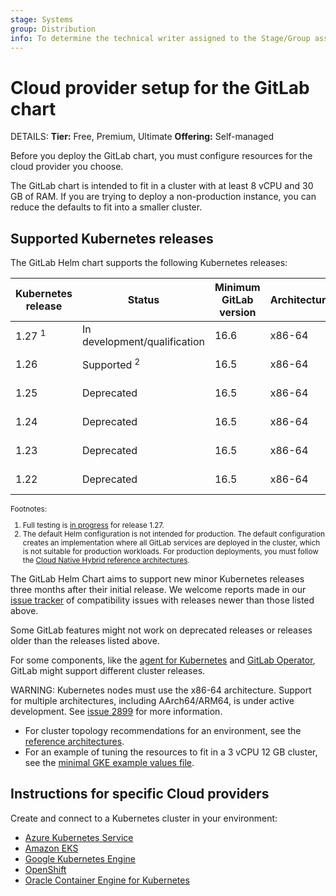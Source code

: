 ```yaml
---
stage: Systems
group: Distribution
info: To determine the technical writer assigned to the Stage/Group associated with this page, see https://handbook.gitlab.com/handbook/product/ux/technical-writing/#assignments
---
```


# Cloud provider setup for the GitLab chart

DETAILS:
**Tier:** Free, Premium, Ultimate
**Offering:** Self-managed

Before you deploy the GitLab chart, you must configure resources for
the cloud provider you choose.

The GitLab chart is intended to fit in a cluster with at least 8 vCPU
and 30 GB of RAM. If you are trying to deploy a non-production instance,
you can reduce the defaults to fit into a smaller cluster.

## Supported Kubernetes releases

The GitLab Helm chart supports the following Kubernetes releases:

| Kubernetes release | Status                       | Minimum GitLab version | Architectures | End of life |
|--------------------|------------------------------|------------------------|---------------|-------------|
| 1.27  <sup>1<sup>  | In development/qualification | 16.6                   | x86-64        | 2024-06-28  |
| 1.26               | Supported   <sup>2<sup>      | 16.5                   | x86-64        | 2024-02-28  |
| 1.25               | Deprecated                   | 16.5                   | x86-64        | 2023-10-28  |
| 1.24               | Deprecated                   | 16.5                   | x86-64        | 2023-07-28  |
| 1.23               | Deprecated                   | 16.5                   | x86-64        | 2023-02-28  |
| 1.22               | Deprecated                   | 16.5                   | x86-64        | 2022-10-28  |

<html>
<small>Footnotes:
  <ol>
    <li>Full testing is <a href="https://gitlab.com/groups/gitlab-org/-/epics/11320">in progress</a> for release 1.27.</li>
    <li>The default Helm configuration is not intended for production. The default configuration creates an implementation where all GitLab services are deployed in the cluster, which is not suitable for production workloads. For production deployments, you must follow the <a href="https://docs.gitlab.com/charts/installation/index.html#use-the-reference-architectures">Cloud Native Hybrid reference architectures</a>.</li>
  </ol>
</small>
</html>

The GitLab Helm Chart aims to support new minor Kubernetes releases three months after their initial release.
We welcome reports made in our [issue tracker](https://gitlab.com/gitlab-org/charts/gitlab/-/issues) of compatibility issues with releases newer than those listed above.

Some GitLab features might not work on deprecated releases or releases older than the releases listed above.

For some components, like the [agent for Kubernetes](https://docs.gitlab.com/ee/user/clusters/agent/#gitlab-agent-for-kubernetes-supported-cluster-versions) and [GitLab Operator](https://docs.gitlab.com/operator/installation.html#kubernetes), GitLab might support different cluster releases.

WARNING:
Kubernetes nodes must use the x86-64 architecture.
Support for multiple architectures, including AArch64/ARM64, is under active development.
See [issue 2899](https://gitlab.com/gitlab-org/charts/gitlab/-/issues/2899) for more information.

- For cluster topology recommendations for an environment, see the
  [reference architectures](https://docs.gitlab.com/ee/administration/reference_architectures/#available-reference-architectures).
- For an example of tuning the resources to fit in a 3 vCPU 12 GB cluster, see the
  [minimal GKE example values file](https://gitlab.com/gitlab-org/charts/gitlab/tree/master/examples/values-gke-minimum.yaml).

## Instructions for specific Cloud providers

Create and connect to a Kubernetes cluster in your environment:

- [Azure Kubernetes Service](aks.md)
- [Amazon EKS](eks.md)
- [Google Kubernetes Engine](gke.md)
- [OpenShift](openshift.md)
- [Oracle Container Engine for Kubernetes](oke.md)
